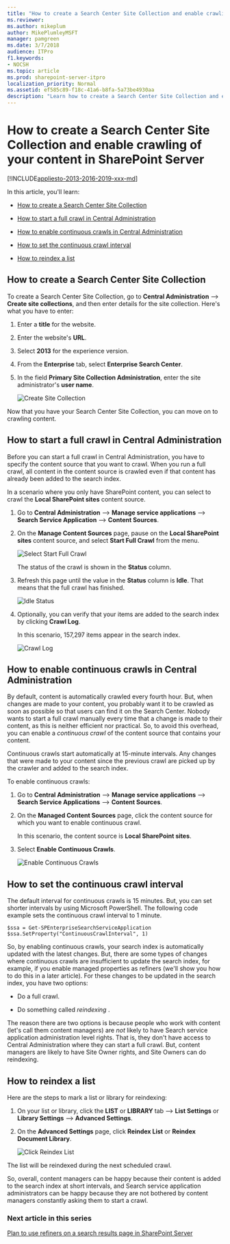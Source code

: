 ```yaml
---
title: "How to create a Search Center Site Collection and enable crawling of your content in SharePoint Server"
ms.reviewer: 
ms.author: mikeplum
author: MikePlumleyMSFT
manager: pamgreen
ms.date: 3/7/2018
audience: ITPro
f1.keywords:
- NOCSH
ms.topic: article
ms.prod: sharepoint-server-itpro
localization_priority: Normal
ms.assetid: ef585c89-f18c-41a6-b8fa-5a73be4930aa
description: "Learn how to create a Search Center Site Collection and enable crawling of your content in SharePoint Server."
---
```


# How to create a Search Center Site Collection and enable crawling of your content in SharePoint Server

[!INCLUDE[appliesto-2013-2016-2019-xxx-md](../includes/appliesto-2013-2016-2019-xxx-md.md)] 
  
In this article, you'll learn:
  
- [How to create a Search Center Site Collection](how-to-create-a-search-center-site-collection-and-enable-crawling-of-your-conten.md#BKMK_HowtoCreateaSearchCenterSiteCollection)
    
- [How to start a full crawl in Central Administration](how-to-create-a-search-center-site-collection-and-enable-crawling-of-your-conten.md#BKMK_HowtoStartaFullCrawlinCentralAdministration)
    
- [How to enable continuous crawls in Central Administration](how-to-create-a-search-center-site-collection-and-enable-crawling-of-your-conten.md#BKMK_HowtoEnableContinuousCrawlsinCentralAdministration)
    
- [How to set the continuous crawl interval](how-to-create-a-search-center-site-collection-and-enable-crawling-of-your-conten.md#BKMK_HowtoSettheContinuousCrawlInterval)
    
- [How to reindex a list](how-to-create-a-search-center-site-collection-and-enable-crawling-of-your-conten.md#BKMK_HowtoReindexaList)
    
## How to create a Search Center Site Collection
<a name="BKMK_HowtoCreateaSearchCenterSiteCollection"> </a>

To create a Search Center Site Collection, go to **Central Administration** --> **Create site collections**, and then enter details for the site collection. Here's what you have to enter: 
  
1. Enter a **title** for the website. 
    
2. Enter the website's **URL**. 
    
3. Select **2013** for the experience version. 
    
4. From the **Enterprise** tab, select **Enterprise Search Center**. 
    
5. In the field **Primary Site Collection Administration**, enter the site administrator's **user name**. 
    
     ![Create Site Collection](../media/OTCSP_CreateSiteCollection.png)
  
Now that you have your Search Center Site Collection, you can move on to crawling content.
  
## How to start a full crawl in Central Administration
<a name="BKMK_HowtoStartaFullCrawlinCentralAdministration"> </a>

Before you can start a full crawl in Central Administration, you have to specify the content source that you want to crawl. When you run a full crawl, all content in the content source is crawled even if that content has already been added to the search index.
  
In a scenario where you only have SharePoint content, you can select to crawl the **Local SharePoint sites** content source. 
  
1. Go to **Central Administration** --> **Manage service applications** --> **Search Service Application** --> **Content Sources**. 
    
2. On the **Manage Content Sources** page, pause on the **Local SharePoint sites** content source, and select **Start Full Crawl** from the menu. 
    
     ![Select Start Full Crawl](../media/OTCSP_StartFullCrawl.png)
  
    The status of the crawl is shown in the **Status** column. 
    
3. Refresh this page until the value in the **Status** column is **Idle**. That means that the full crawl has finished. 
    
     ![Idle Status](../media/OTCSP_IdleStatus.png)
  
4. Optionally, you can verify that your items are added to the search index by clicking **Crawl Log**. 
    
    In this scenario, 157,297 items appear in the search index.
    
     ![Crawl Log](../media/OTCSP_CrawlLog.png)
  
## How to enable continuous crawls in Central Administration
<a name="BKMK_HowtoEnableContinuousCrawlsinCentralAdministration"> </a>

By default, content is automatically crawled every fourth hour. But, when changes are made to your content, you probably want it to be crawled as soon as possible so that users can find it on the Search Center. Nobody wants to start a full crawl manually every time that a change is made to their content, as this is neither efficient nor practical. So, to avoid this overhead, you can enable a  *continuous crawl*  of the content source that contains your content. 
  
Continuous crawls start automatically at 15-minute intervals. Any changes that were made to your content since the previous crawl are picked up by the crawler and added to the search index.
  
To enable continuous crawls:
  
1. Go to **Central Administration** --> **Manage service applications** --> **Search Service Applications** --> **Content Sources**. 
    
2. On the **Managed Content Sources** page, click the content source for which you want to enable continuous crawl. 
    
    In this scenario, the content source is **Local SharePoint sites**. 
    
3. Select **Enable Continuous Crawls**. 
    
     ![Enable Continuous Crawls](../media/OTCSP_EnableContinuousCrawls.png)
  
## How to set the continuous crawl interval
<a name="BKMK_HowtoSettheContinuousCrawlInterval"> </a>

The default interval for continuous crawls is 15 minutes. But, you can set shorter intervals by using Microsoft PowerShell. The following code example sets the continuous crawl interval to 1 minute.
  
```
$ssa = Get-SPEnterpriseSearchServiceApplication
$ssa.SetProperty("ContinuousCrawlInterval", 1)
```

So, by enabling continuous crawls, your search index is automatically updated with the latest changes. But, there are some types of changes where continuous crawls are insufficient to update the search index, for example, if you enable managed properties as refiners (we'll show you how to do this in a later article). For these changes to be updated in the search index, you have two options:
  
- Do a full crawl.
    
- Do something called  *reindexing*  . 
    
The reason there are two options is because people who work with content (let's call them content managers) are  *not*  likely to have Search service application administration level rights. That is, they don't have access to Central Administration where they can start a full crawl. But, content managers are likely to have Site Owner rights, and Site Owners can do reindexing. 
  
## How to reindex a list
<a name="BKMK_HowtoReindexaList"> </a>

Here are the steps to mark a list or library for reindexing:
  
1. On your list or library, click the **LIST** or **LIBRARY** tab --> **List Settings** or **Library Settings** --> **Advanced Settings**. 
    
2. On the **Advanced Settings** page, click **Reindex List** or **Reindex Document Library**. 
    
     ![Click Reindex List](../media/OTCSP_ReindexList.png)
  
The list will be reindexed during the next scheduled crawl.
    
So, overall, content managers can be happy because their content is added to the search index at short intervals, and Search service application administrators can be happy because they are not bothered by content managers constantly asking them to start a crawl.
  
### Next article in this series

[Plan to use refiners on a search results page in SharePoint Server](plan-to-use-refiners-on-a-search-results-page.md)
  

